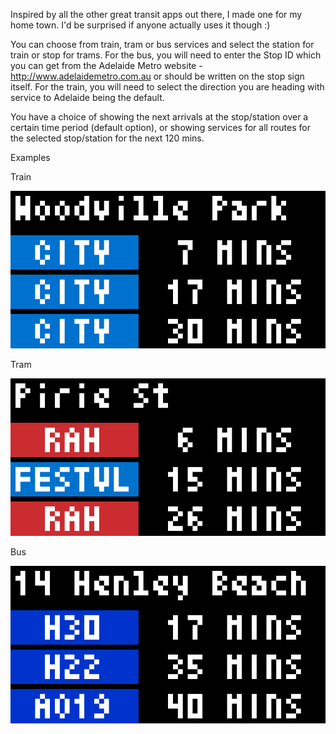 Inspired by all the other great transit apps out there, I made one for my home town. I'd be surprised if anyone actually uses it though :)

You can choose from train, tram or bus services and select the station for train or stop for trams. For the bus, you will need to enter the Stop ID which you can get from the Adelaide Metro website - http://www.adelaidemetro.com.au or should be written on the stop sign itself. For the train, you will need to select the direction you are heading with service to Adelaide being the default.

You have a choice of showing the next arrivals at the stop/station over a certain time period (default option), or showing services for all routes for the selected stop/station for the next 120 mins.

Examples

Train 

![](adelaide_metro_train.gif)

Tram

![](adelaide_metro_tram.gif)

Bus

![](adelaide_metro_bus.gif)
